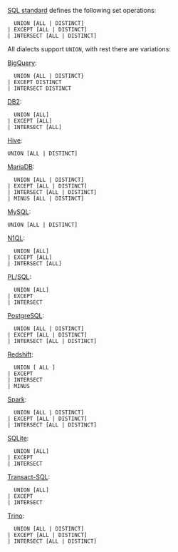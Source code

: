 [SQL standard][] defines the following set operations:

      UNION [ALL | DISTINCT]
    | EXCEPT [ALL | DISTINCT]
    | INTERSECT [ALL | DISTINCT]

All dialects support `UNION`, with rest there are variations:

[BigQuery][]:

      UNION {ALL | DISTINCT}
    | EXCEPT DISTINCT
    | INTERSECT DISTINCT

[DB2][]:

      UNION [ALL]
    | EXCEPT [ALL]
    | INTERSECT [ALL]

[Hive][]:

    UNION [ALL | DISTINCT]

[MariaDB][]:

      UNION [ALL | DISTINCT]
    | EXCEPT [ALL | DISTINCT]
    | INTERSECT [ALL | DISTINCT]
    | MINUS [ALL | DISTINCT]

[MySQL][]:

    UNION [ALL | DISTINCT]

[N1QL][]:

      UNION [ALL]
    | EXCEPT [ALL]
    | INTERSECT [ALL]

[PL/SQL][]:

      UNION [ALL]
    | EXCEPT
    | INTERSECT

[PostgreSQL][]:

      UNION [ALL | DISTINCT]
    | EXCEPT [ALL | DISTINCT]
    | INTERSECT [ALL | DISTINCT]

[Redshift][]:

      UNION [ ALL ]
    | EXCEPT
    | INTERSECT
    | MINUS

[Spark][]:

      UNION [ALL | DISTINCT]
    | EXCEPT [ALL | DISTINCT]
    | INTERSECT [ALL | DISTINCT]

[SQLite][]:

      UNION [ALL]
    | EXCEPT
    | INTERSECT

[Transact-SQL][]:

      UNION [ALL]
    | EXCEPT
    | INTERSECT

[Trino][]:

      UNION [ALL | DISTINCT]
    | EXCEPT [ALL | DISTINCT]
    | INTERSECT [ALL | DISTINCT]

[sql standard]: https://jakewheat.github.io/sql-overview/sql-2008-foundation-grammar.html#query-expression-body
[bigquery]: https://cloud.google.com/bigquery/docs/reference/standard-sql/query-syntax#set_clause
[db2]: https://www.ibm.com/docs/en/db2/9.7?topic=queries-fullselect
[hive]: https://cwiki.apache.org/confluence/display/Hive/LanguageManual+Union
[mariadb]: https://mariadb.com/kb/en/joins-subqueries/
[mysql]: https://dev.mysql.com/doc/refman/8.0/en/select.html
[n1ql]: https://docs.couchbase.com/server/current/n1ql/n1ql-language-reference/union.html
[pl/sql]: https://docs.oracle.com/database/121/SQLRF/queries001.htm
[postgresql]: https://www.postgresql.org/docs/current/sql-select.html#SQL-UNION
[redshift]: https://docs.aws.amazon.com/redshift/latest/dg/r_UNION.html
[spark]: https://spark.apache.org/docs/latest/sql-ref-syntax-qry-select.html
[sqlite]: https://www.sqlite.org/lang_select.html#compound_select_statements
[transact-sql]: https://docs.microsoft.com/en-us/sql/t-sql/language-elements/set-operators-except-and-intersect-transact-sql?view=sql-server-ver15
[trino]: https://trino.io/docs/current/sql/select.html#set-operations
